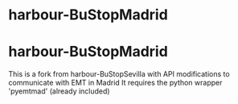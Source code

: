 # harbour-BuStopMadrid
# harbour-BuStopMadrid
This is a fork from harbour-BuStopSevilla with API modifications to communicate with EMT in Madrid
It requires the python wrapper 'pyemtmad' (already included)
